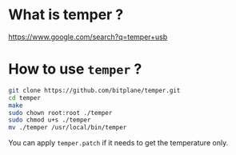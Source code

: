 # What is temper ?

https://www.google.com/search?q=temper+usb

# How to use `temper` ?

```bash
git clone https://github.com/bitplane/temper.git
cd temper
make
sudo chown root:root ./temper
sudo chmod u+s ./temper
mv ./temper /usr/local/bin/temper
```

You can apply `temper.patch` if it needs to get the temperature only.


